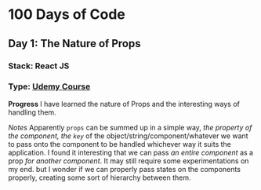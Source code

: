 # 100 Days of Code

## Day 1: The Nature of Props

### Stack: React JS

### Type: [Udemy Course](https://www.udemy.com/react-redux/)

**Progress**
I have learned the nature of Props and the interesting ways of handling them.

_Notes_
Apparently `props` can be summed up in a simple way, _the property of the component, the `key`_ of the object/string/component/whatever we want to pass onto the component to be handled whichever way it suits the application.
I found it interesting that we can pass _an entire component_ as a prop _for another component_. It may still require some experimentations on my end. but I wonder if we can properly pass states on the components properly, creating some sort of hierarchy between them.
